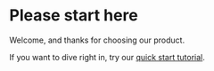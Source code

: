# Please start here

Welcome, and thanks for choosing our product.

If you want to dive right in, try our [quick start tutorial]([./](https://github.com/Fizdiz/Portfolio/tree/main/docs/tutorial)). 
